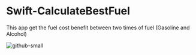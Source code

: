 # Swift-CalculateBestFuel
This app get the fuel cost benefit between two times of fuel (Gasoline and Alcohol)

![github-small](https://user-images.githubusercontent.com/45370934/190032135-5e6f5749-a6d5-426c-86a9-95855b0b8941.jpeg)

